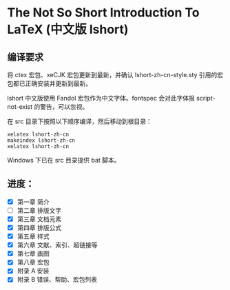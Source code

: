 The Not So Short Introduction To LaTeX (中文版 lshort)
===

编译要求
---
将 ctex 宏包、xeCJK 宏包更新到最新，并确认 lshort-zh-cn-style.sty 引用的宏包都已正确安装并更新到最新。

lshort 中文版使用 Fandol 宏包作为中文字体。fontspec 会对此字体报 script-not-exist 的警告，可以忽视。

在 src 目录下按照以下顺序编译，然后移动到根目录：
```
xelatex lshort-zh-cn
makeindex lshort-zh-cn
xelatex lshort-zh-cn
```

Windows 下已在 src 目录提供 bat 脚本。

进度：
---

- [x] 第一章 简介
- [ ] 第二章 排版文字
- [x] 第三章 文档元素
- [x] 第四章 排版公式
- [x] 第五章 样式
- [x] 第六章 文献、索引、超链接等
- [x] 第七章 画图
- [x] 第八章 宏包
- [x] 附录 A 安装
- [x] 附录 B 错误、帮助、宏包列表
